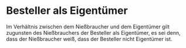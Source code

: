 # Besteller als Eigentümer

Im Verhältnis zwischen dem Nießbraucher und dem Eigentümer gilt zugunsten des Nießbrauchers der Besteller als Eigentümer, es sei denn, dass der Nießbraucher weiß, dass der Besteller nicht Eigentümer ist. 

